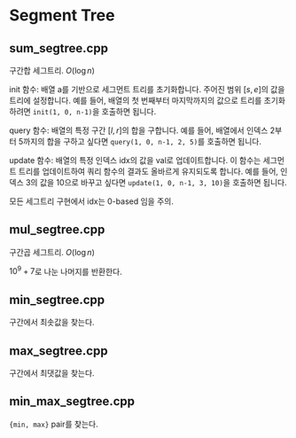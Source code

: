 # Segment Tree

## sum_segtree.cpp

구간합 세그트리. $O(\log n)$

init 함수:
배열 a를 기반으로 세그먼트 트리를 초기화합니다. 주어진 범위 $[s, e]$의 값을 트리에 설정합니다. 예를 들어, 배열의 첫 번째부터 마지막까지의 값으로 트리를 초기화하려면 `init(1, 0, n-1)`을 호출하면 됩니다.

query 함수:
배열의 특정 구간 $[l, r]$의 합을 구합니다. 예를 들어, 배열에서 인덱스 2부터 5까지의 합을 구하고 싶다면 `query(1, 0, n-1, 2, 5)`를 호출하면 됩니다.

update 함수:
배열의 특정 인덱스 idx의 값을 val로 업데이트합니다. 이 함수는 세그먼트 트리를 업데이트하여 쿼리 함수의 결과도 올바르게 유지되도록 합니다. 예를 들어, 인덱스 3의 값을 10으로 바꾸고 싶다면 `update(1, 0, n-1, 3, 10)`을 호출하면 됩니다.

모든 세그트리 구현에서 idx는 0-based 임을 주의.

## mul_segtree.cpp

구간곱 세그트리. $O(\log n)$

$10^9 + 7$로 나눈 나머지를 반환한다.

## min_segtree.cpp

구간에서 최솟값을 찾는다.

## max_segtree.cpp

구간에서 최댓값을 찾는다.

## min_max_segtree.cpp

`{min, max}` pair를 찾는다.
